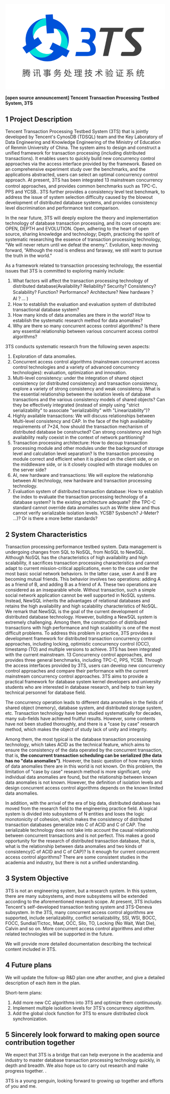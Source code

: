 ![logo](../../assets/logo.png)

**[open source announcement] Tencent Transaction Processing Testbed System, 3TS**

## 1 Project Description

Tencent Transaction Processing Testbed System (3TS) that is jointly developed by Tencent's CynosDB (TDSQL) team and the Key Laboratory of Data Engineering and Knowledge Engineering of the Ministry of Education of Renmin University of China. The system aims to design and construct a unified framework for transaction processing (including distributed transactions). It enables users to quickly build new concurrency control approaches via the access interface provided by the framework. Based on an comprehensive experiment study over the benchmarks, and the applications abstracted, users can select an optimal concurrency control approach. At present, 3TS has been integrated 13 mainstream concurrency control approaches, and provides common benchmarks such as TPC-C、PPS and YCSB.. 3TS further provides a consistency level test benchmark, to address the issue of system selection difficulty caused by the blowout development of distributed database systems, and provides consistency level discrimination and performance test comparison.

In the near future, 3TS will deeply explore the theory and implementation technology of database transaction processing, and its core concepts are: OPEN, DEPTH and EVOLUTION. Open, adhering to the heart of open source, sharing knowledge and technology; Depth, practicing the spirit of systematic researching the essence of transaction processing technology, "We will never return until we defeat the enemy.”. Evolution, keep moving forward, “Although the road is endless and faraway, we still want to pursue the truth in the world."

As a framework related to transaction processing technology, the essential issues that 3TS is committed to exploring mainly include:

1. What factors will affect the transaction processing technology of distributed database(Availability? Reliability? Security? Consistency? Scalability? Function? Performance? Architecture? New hardware？ AI？... )
2. How to establish the evaluation and evaluation system of distributed transactional database system?
3. How many kinds of data anomalies are there in the world? How to establish the systematic research method for data anomalies?
4. Why are there so many concurrent access control algorithms? Is there any essential relationship between various concurrent access control algorithms?

3TS conducts systematic research from the following seven aspects:

1. Exploration of data anomalies.
2. Concurrent access control algorithms (mainstream concurrent access control technologies and a variety of advanced concurrency technologies): evaluation, optimization and innovation.
3. Multi-level consistency: under the integration of shared object consistency (or distributed consistency) and transaction consistency, explore a variety of strong consistency and weak consistency. What is the essential relationship between the isolation levels of database transactions and the various consistency models of shared objects? Can they be effectively integrated (instead of simply using "strict serializability" to associate "serializability" with "Linearizability")?
4. Highly available transactions: We will discuss relationships between Multi-level consistency and CAP. In the face of the high availability requirements of 7*24, how should the transaction mechanism of distributed database be constructed? Can strong consistency and high availability really coexist in the context of network partitioning?
5. Transaction processing architecture: How to decoup transaction processing module and other modules under the background of storage level and calculation level separation? Is the transaction processing module correct and efficient when it is placed on the client side, or on the middleware side, or is it closely coupled with storage modules on the server side?
6. AI, new hardware and transactions: We will explore the relationship between AI technology, new hardware and transaction processing technology. 
7. Evaluation system of distributed transaction database: How to establish the index to evaluate the transaction processing technology of a database system? Is the existing architecture adequate? (the TPC-C standard cannot override data anomalies such as Write skew and thus cannot verify serializable isolation levels. YCSB? Sysbench? J-Meter? …)? Or is there a more better standards?

## 2 System Characteristics

Transaction processing performance testbed system. Data management is undergoing changes from SQL to NoSQL, from NoSQL to NewSQL. Although NoSQL has the characteristics of high availability and high scalability, it sacrifices transaction processing characteristics and cannot adapt to current mission-critical applications, even to the case under the most basic social network behaviors. In the latter case, user A and B are becoming mutual friends. This behavior involves two operations: adding A as a friend of B, and adding B as a friend of A. These two operations are considered as an inseparable whole. Without transaction, such a simple social network application cannot be well supported in NoSQL systems. Instead, NewSQL inherits the advantages of relational databases and retains the high availability and high scalability characteristics of NoSQL. We remark that NewSQL is the goal of the current development of distributed database technology. However, building a NewSQL system is extremely challenging. Among them, the construction of distributed transactions with high performance and high scalability is one of the most difficult problems. To address this problem in practice, 3TS provides a development framework for distributed transaction concurrency control approaches, including locking, optimistic concurrency control (OCC), timestamp (TO) and multiple versions to achieve. 3TS has been integrated with the current mainstream. 13 Concurrency control approaches, and provides three general benchmarks, including TPC-C, PPS, YCSB. Through the access interfaces provided by 3TS, users can develop new concurrency control approaches and compare their performance with the current mainstream concurrency control approaches. 3TS aims to provide a practical framework for database system kernel developers and university students who are interested in database research, and help to train key technical personnel for database field. 

The concurrency operation leads to different data anomalies in the fields of shared object (memory), database system, and distributed storage system, etc. Transaction technology have been studied systematically for decades, many sub-fields have achieved fruitful results. However, some contents have not been studied thoroughly, and there is a "case by case" research method, which makes the object of study lack of unity and integrity.

Among them, the most typical is the database transaction processing technology, which takes ACID as the technical feature, which aims to ensure the consistency of the data operated by the concurrent transaction, that is, **the concurrent transaction scheduling can be serialized (the data has no "data anomalies")**. However, the basic question of how many kinds of data anomalies there are in this world is not known. On this problem, the limitation of "case by case" research method is more significant, only individual data anomalies are found, but the relationship between known data anomalies is not known. However, the definition of isolation levels and design concurrent access control algorithms depends on the known limited data anomalies.

In addition, with the arrival of the era of big data, distributed database has moved from the research field to the engineering practice field. A logical system is divided into subsystems of N entities and loses the logic monotonicity of cohesion, which makes the consistency of distributed transaction databases generalize into C of ACID and C of CAP. The serializable technology does not take into account the causal relationship between concurrent transactions and is not perfect. This makes a good opportunity for the research of distributed transaction database, that is, what is the relationship between data anomalies and two kinds of consistency(C of ACID and C of CAP)? Is it enough for current concurrent access control algorithms? There are some consistent studies in the academia and industry, but there is not a unified understanding.

## 3 System Objective

3TS is not an engineering system, but a research system. In this system, there are many subsystems, and more subsystems will be extended according to the aforementioned research scope. At present, 3TS includes Tencent's self-developed transaction testing system and 3TS-Deneva subsystem. In the 3TS, many concurrent access control algorithms are supported, include serializability, conflict serializability, SSI, WSI, BOCC, FOCC, Sundial/Tictoc, Maat, OCC, Silo, TO, Locking (No Wait, Wait Die), Calvin and so on. More concurrent access control algorithms and other related technologies will be supported in the future.

We will provide more detailed documentation describing the technical content included in 3TS.

## 4 Future plans

We will update the follow-up R&D plan one after another, and give a detailed description of each item in the plan.

Short-term plans: 

1. Add more new CC algorithms into 3TS and optimize them continuously. 
2. Implement multiple isolation levels for 3TS's concurrency algorithm. 
3. Add the global clock function for 3TS to ensure distributed clock synchronization. 

## 5 Sincerely look forward to making open source contribution together

We expect that 3TS is a bridge that can help everyone in the academia and industry to master database transaction processing technology quickly, in depth and breadth. We also hope us to carry out research and make progress together. .

3TS is a young penguin, looking forward to growing up together and efforts of you and me.
